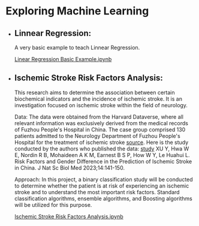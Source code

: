# Exploring Machine Learning

* ## Linnear Regression: 
    
    A very basic example to teach Linnear Regression.
    
    [Linear Regression Basic Example.ipynb](https://github.com/EugeniaPais/ML-Examples/blob/main/Linear%20Regression%20Basic%20Example.ipynb) 

* ## Ischemic Stroke Risk Factors Analysis:
    
    This research aims to determine the association between certain biochemical indicators and the incidence of ischemic stroke. It is an investigation focused on ischemic stroke within the field of neurology.

    Data:
    The data were obtained from the Harvard Dataverse, where all relevant information was exclusively derived from the medical records of Fuzhou People's Hospital in China. The case group comprised 130 patients admitted to the Neurology Department of Fuzhou People's Hospital for the treatment of ischemic stroke [source](https://dataverse.harvard.edu/dataset.xhtml?persistentId=doi:10.7910/DVN/U1ELA6). Here is the study conducted by the authors who published the data: [study](https://jnsbm.org/article-view/?id=226) XU Y, Hwa W E, Nordin R B, Mohaideen A K M, Earnest B S P, How W Y, Le Huahui L. Risk Factors and Gender Difference in the Prediction of Ischemic Stroke in China. J Nat Sc Biol Med 2023;14:141-150.

    Approach:
    In this project, a binary classification study will be conducted to determine whether the patient is at risk of experiencing an ischemic stroke and to understand the most important risk factors. Standard classification algorithms, ensemble algorithms, and Boosting algorithms will be utilized for this purpose.

    [Ischemic Stroke Risk Factors Analysis.ipynb](https://github.com/EugeniaPais/Exploring-Machine-Learning/blob/main/Ischemic%20Stroke%20Risks%20Factors.ipynb)